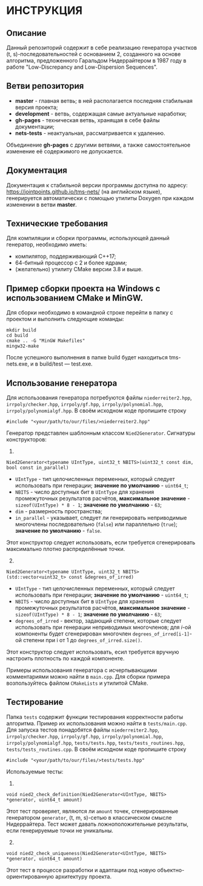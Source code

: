 ИНСТРУКЦИЯ
==========

## Описание

Данный репозиторий содержит в себе реализацию генератора участков (t, s)-последовательностей с основанием 2, созданного на основе
алгоритма, предложенного Гаральдом Нидеррайтером в 1987 году в работе "Low-Discrepancy and Low-Dispersion Sequences".

## Ветви репозитория

  * **master** - главная ветвь; в ней располагается последняя стабильная версия проекта;
  * **development** - ветвь, содержащая самые актуальные наработки;
  * **gh-pages** - техническая ветвь, хранящая в себе файлы документации;
  * **nets-tests** - неактуальная, рассматривается к удалению.

Объединение **gh-pages** с другими ветвями, а также самостоятельное изменение её содержимого не допускается.

## Документация

Документация к стабильной версии программы доступна по адресу: https://jointpoints.github.io/tms-nets/ (на английском языке),
генерируется автоматически с помощью утилиты Doxygen при каждом изменении в ветви **master**.

## Технические требования

Для компиляции и сборки программы, использующей данный генератор, необходимо иметь:

  * компилятор, поддерживающий C++17;
  * 64-битный процессор с 2 и более ядрами;
  * (желательно) утилиту CMake версии 3.8 и выше.

## Пример сборки проекта на Windows с использованием CMake и MinGW.

Для сборки необходимо в командной строке перейти в папку с проектом и выполнить следующие команды:

    mkdir build
    cd build
    cmake .. -G "MinGW Makefiles"
    mingw32-make

После успешного выполнения в папке build будет находиться tms-nets.exe, и в build/test — test.exe.

## Использование генератора

Для использования генератора потребуются файлы `niederreiter2.hpp`, `irrpoly/checker.hpp`, `irrpoly/gf.hpp`, `irrpoly/polynomial.hpp`,
`irrpoly/polynomialgf.hpp`. В своём исходном коде пропишите строку

    #include "<your/path/to/our/files/>niederreiter2.hpp"

Генератор представлен шаблонным классом `Nied2Generator`. Сигнатуры конструкторов:

1.

    Nied2Generator<typename UIntType, uint32_t NBITS>(uint32_t const dim, bool const in_parallel)

  * `UIntType` - тип целочисленных переменных, который следует использовать при генерации; **значение по умолчанию** - `uint64_t`;
  * `NBITS` - число доступных бит в `UIntType` для хранения промежуточных результатов расчётов, **максимальное значение** - `sizeof(UIntType) * 8 - 1`; **значение по умолчанию** - `63`;
  * `dim` - размерность пространства;
  * `in_parallel` - указывает, следует ли генерировать неприводимые многочлены последовательно (`false`) или параллельно (`true`); **значение по умолчанию** - `false`.

Этот конструктор следует использовать, если требуется сгенерировать максимально плотно распределённые точки.

2.

    Nied2Generator<typename UIntType, uint32_t NBITS>(std::vector<uint32_t> const &degrees_of_irred)

  * `UIntType` - тип целочисленных переменных, который следует использовать при генерации; **значение по умолчанию** - `uint64_t`;
  * `NBITS` - число доступных бит в `UIntType` для хранения промежуточных результатов расчётов, **максимальное значение** - `sizeof(UIntType) * 8 - 1`; **значение по умолчанию** - `63`;
  * `degrees_of_irred` - вектор, задающий степени, которые следует использовать при генерации неприводимых многочленов; для *i*-ой компоненты будет сгенерирован многочлен `degrees_of_irred[i-1]`-ой степени при i от 1 до `degrees_of_irred.size()`.

Этот конструктор следует использовать, есил требуется вручную настроить плотность по каждой компоненте.

Примеры использования генератора с исчерпывающими комментариями можно найти в `main.cpp`. Для сборки примера возпользуйтесь файлом `CMakeLists` и утилитой CMake.

## Тестирование

Папка `tests` содержит функции тестирования корректности работы алгоритма. Пример их использования можно найти в `tests/main.cpp`. Для запуска тестов понадобятся файлы `niederreiter2.hpp`, `irrpoly/checker.hpp`, `irrpoly/gf.hpp`, `irrpoly/polynomial.hpp`,
`irrpoly/polynomialgf.hpp`, `tests/tests.hpp`, `tests/tests_routines.hpp`, `tests/tests_routines.cpp`. В своём исходном коде пропишите строку

    #include "<your/path/to/our/files/>tests/tests.hpp"

Используемые тесты:

1.

    void nied2_check_definition(Nied2Generator<UIntType, NBITS> *generator, uint64_t amount)

Этот тест проверяет, являются ли `amount` точек, сгенерированные генератором `generator`, (t, m, s)-сетью в классическом смысле Нидеррайтера. Тест может давать ложноположительные результаты, если генерируемые точки не уникальны.

2.

    void nied2_check_uniqueness(Nied2Generator<UIntType, NBITS> *generator, uint64_t amount)

Этот тест в процессе разработки и адаптации под новую объектно-ориентированную архитектуру проекта.
